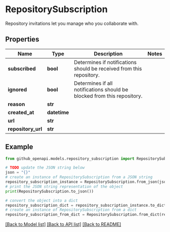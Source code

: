 # RepositorySubscription

Repository invitations let you manage who you collaborate with.

## Properties

Name | Type | Description | Notes
------------ | ------------- | ------------- | -------------
**subscribed** | **bool** | Determines if notifications should be received from this repository. | 
**ignored** | **bool** | Determines if all notifications should be blocked from this repository. | 
**reason** | **str** |  | 
**created_at** | **datetime** |  | 
**url** | **str** |  | 
**repository_url** | **str** |  | 

## Example

```python
from github_openapi.models.repository_subscription import RepositorySubscription

# TODO update the JSON string below
json = "{}"
# create an instance of RepositorySubscription from a JSON string
repository_subscription_instance = RepositorySubscription.from_json(json)
# print the JSON string representation of the object
print(RepositorySubscription.to_json())

# convert the object into a dict
repository_subscription_dict = repository_subscription_instance.to_dict()
# create an instance of RepositorySubscription from a dict
repository_subscription_from_dict = RepositorySubscription.from_dict(repository_subscription_dict)
```
[[Back to Model list]](../README.md#documentation-for-models) [[Back to API list]](../README.md#documentation-for-api-endpoints) [[Back to README]](../README.md)


